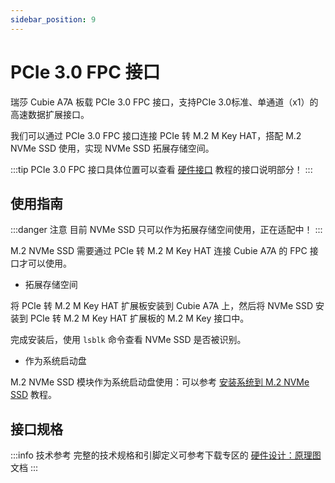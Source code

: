 ```yaml
---
sidebar_position: 9
---
```


# PCIe 3.0 FPC 接口

瑞莎 Cubie A7A 板载 PCIe 3.0 FPC 接口，支持PCIe 3.0标准、单通道（x1）的高速数据扩展接口。

我们可以通过 PCIe 3.0 FPC 接口连接 PCIe 转 M.2 M Key HAT，搭配 M.2 NVMe SSD 使用，实现 NVMe SSD 拓展存储空间。

:::tip
PCIe 3.0 FPC 接口具体位置可以查看 [硬件接口](./hardware-info) 教程的接口说明部分！
:::

## 使用指南

:::danger 注意
目前 NVMe SSD 只可以作为拓展存储空间使用，正在适配中！
:::

M.2 NVMe SSD 需要通过 PCIe 转 M.2 M Key HAT 连接 Cubie A7A 的 FPC 接口才可以使用。

- 拓展存储空间

将 PCIe 转 M.2 M Key HAT 扩展板安装到 Cubie A7A 上，然后将 NVMe SSD 安装到 PCIe 转 M.2 M Key HAT 扩展板的 M.2 M Key 接口中。

完成安装后，使用 `lsblk` 命令查看 NVMe SSD 是否被识别。

- 作为系统启动盘

M.2 NVMe SSD 模块作为系统启动盘使用：可以参考 [安装系统到 M.2 NVMe SSD](../getting-started/install-system/nvme-system/) 教程。

## 接口规格

:::info 技术参考
完整的技术规格和引脚定义可参考下载专区的 [硬件设计：原理图](../download) 文档
:::
